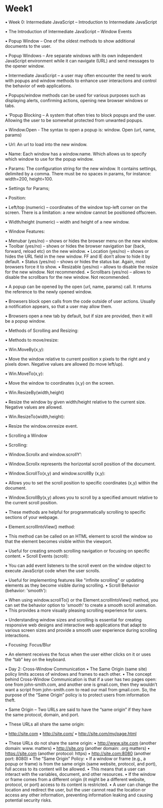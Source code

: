 # Week1
•	Week 0: Intermediate JavaScript – Introduction to Intermediate JavaScript
 
•	The Introduction of Intermediate JavaScript – Window Events

•	Popup Window – One of the oldest methods to show additional documents to the user.

•	Popup Windows – Are separate windows with its own independent JavaScript environment while it can navigate (URL) and send messages to the opener window. 

•	Intermediate JavaScript – a user may often encounter the need to work with popups and window methods to enhance user interactions and control the behavior of web applications.

•	Popups/window methods can be used for various purposes such as displaying alerts, confirming actions, opening new browser windows or tabs. 

•	‘Popup Blocking – A system that often tries to block popups and the user. Allowing the user to be somewhat protected from unwanted popups. 

•	Window.Open - The syntax to open a popup is: window. Open (url, name, params) 

•	Url: An url to load into the new window.

•	Name: Each window has a window.name. Which allows us to specify which window to use for the popup window. 

•	Params: The configuration string for the new window. It contains settings, delimited by a comma. There must be no spaces in params, for instance: width=200, height=100.

•	Settings for Params;

•	Position:

•	Left/top (numeric) – coordinates of the window top-left corner on the screen. There is a limitation: a new window cannot be positioned offscreen.

•	Width/height (numeric) – width and height of a new window. 

•	Window Features:

•	Menubar (yes/no) – shows or hides the browser menu on the new window.
•	Toolbar (yes/no) – shows or hides the browser navigation bar (back, forward, reload etc) on the new window.
•	Location (yes/no) – shows or hides the URL field in the new window. FF and IE don’t allow to hide it by default.
•	Status (yes/no) – shows or hides the status bar. Again, most browsers force it to show.
•	Resizable (yes/no) – allows to disable the resize for the new window. Not recommended.
•	Scrollbars (yes/no) – allows to disable the scrollbars for the new window. Not recommended.

•	A popup can be opened by the open (url, name, params) call. It returns the reference to the newly opened window.

•	Browsers block open calls from the code outside of user actions. Usually a notification appears, so that a user may allow them.

•	Browsers open a new tab by default, but if size are provided, then it will be a popup window. 

•	Methods of Scrolling and Resizing:

•	Methods to move/resize:

•	Win.MoveBy(x,y):

•	Move the window relative to current position x pixels to the right and y pixels down. Negative values are allowed (to move left/up).

•	Win.MoveTo(x,y):

•	Move the window to coordinates (x,y) on the screen. 

•	Win.ResizeBy(width,height)

•	Resize the window by given width/height relative to the current size. Negative values are allowed. 

•	Win.ResizeTo(width,height):

•	Resize the window.onresize event.

•	Scrolling a Window

•	Scrolling:

•	Window.Scrollx and window.scrollY’:

•	Window.Scrollx represents the horizontal scroll position of the document.

•	Window.ScrollTo(x,y) and window.scrollBy (x,y):

•	Allows you to set the scroll position to specific coordinates (x,y) within the document. 

•	Window.ScrollBy(x,y) allows you to scroll by a specified amount relative to the current scroll position.

•	These methods are helpful for programmatically scrolling to specific sections of your webpage.

•	Element.scrollIntoView() method:

•	This method can be called on an HTML element to scroll the window so that the element becomes visible within the viewport.


•	Useful for creating smooth scrolling navigation or focusing on specific content.
•	Scroll Events (scroll):

•	You can add event listeners to the scroll event on the window object to execute JavaScript code when the user scrolls.


•	Useful for implementing features like "infinite scrolling" or updating elements as they become visible during scrolling.
•	Scroll Behavior (behavior: 'smooth'):

•	When using window.scrollTo() or the Element.scrollIntoView() method, you can set the behavior option to 'smooth' to create a smooth scroll animation.
•	This provides a more visually pleasing scrolling experience for users.

•	Understanding window sizes and scrolling is essential for creating responsive web designs and interactive web applications that adapt to various screen sizes and provide a smooth user experience during scrolling interactions.

•	Focusing: Focus/Blur

•	An element receives the focus when the user either clicks on it or uses the “tab” key on the keyboard.


•	Day 2: Cross-Window Communication
•	The Same Origin (same site) policy limits access of windows and frames to each other. 
•	The concept behind Cross-Window Communication is that if a user has two pages open: one from john-smith.com, and another one is gmail.com, then they wouldn’t want a script from john-smith.com to read our mail from gmail.com. So, the purpose of the “Same Origin” policy is to protect users from information theft. 

•	Same Origin – Two URLs are said to have the “same origin” if they have the same protocol, domain, and port. 

•	These URLs all share the same origin:

•	http://site.com
•	http://site.com/
•	http://site.com/my/page.html

•	These URLs do not share the same origin:
•	http://www.site.com (another domain: www. matters)
•	http://site.org (another domain: .org matters)
•	https://site.com (another protocol: https)
•	http://site.com:8080 (another port: 8080)
•	The “Same Origin” Policy: 
•	If a window or frame (e.g., a popup or frame) is from the same origin (same website, protocol, and port), full access to its content will be allowed.
•	This means that a user can interact with the variables, document, and other resources.
•	If the window or frame comes from a different origin (it might be a different website, protocol, or port) access to its content is restricted. 
•	A user can change the location and redirect the user, but the user cannot read the location or access any other information, preventing information leaking and causing potential security risks.

